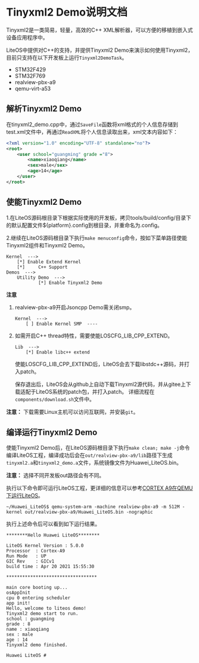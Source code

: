 # Tinyxml2 Demo说明文档

Tinyxml2是一类简易，轻量，高效的C++ XML解析器，可以方便的移植到嵌入式设备应用程序中。

LiteOS中提供对C++的支持，并提供Tinyxml2 Demo来演示如何使用Tinyxml2，目前只支持在以下开发板上运行`Tinyxml2DemoTask`。

- STM32F429
- STM32F769
- realview-pbx-a9
- qemu-virt-a53

## 解析Tinyxml2 Demo

在tinyxml2_demo.cpp中，通过`SaveFile`函数将xml格式的个人信息存储到test.xml文件中，再通过`ReadXML`将个人信息读取出来，xml文本内容如下：

```xml
<?xml version="1.0" encoding="UTF-8" standalone="no"?>
<root>
    <user school="guangming" grade ="8">
        <name>xiaoqiang</name>
        <sex>male</sex>
        <age>14</age>
    </user>
</root>
```

## 使能Tinyxml2 Demo

1.在LiteOS源码根目录下根据实际使用的开发板，拷贝tools/build/config/目录下的默认配置文件${platform}.config到根目录，并重命名为.config。

2.继续在LiteOS源码根目录下执行`make menuconfig`命令，按如下菜单路径使能Tinyxml2组件和Tinyxml2 Demo。

```
Kernel  --->
    [*] Enable Extend Kernel
    [*]     C++ Support
Demos  --->
    Utility Demo  --->
            [*] Enable Tinyxml2 Demo
```

**注意**

1. realview-pbx-a9开启Jsoncpp Demo需关闭smp。
    ```
    Kernel  --->
        [ ] Enable Kernel SMP  ----
    ```

2. 如需开启C++ thread特性，需要使能LOSCFG_LIB_CPP_EXTEND。
    ```
    Lib  --->
        [*] Enable libc++ extend
    ```
    使能LOSCFG_LIB_CPP_EXTEND后，LiteOS会去下载libstdc++源码，并打入patch。

    保存退出后，LiteOS会从github上自动下载Tinyxml2源代码，并从gitee上下载适配于LiteOS系统的patch包，并打入patch。
    详细流程在`components/download.sh`文件中。

**注意：** 下载需要Linux主机可以访问互联网，并安装`git`。

## 编译运行Tinyxml2 Demo

使能Tinyxml2 Demo后，在LiteOS源码根目录下执行`make clean; make -j`命令编译LiteOS工程，编译成功后会在`out/realview-pbx-a9/lib`路径下生成`tinyxml2.a`和`tinyxml2_demo.a`文件，系统镜像文件为Huawei_LiteOS.bin。

**注意：** 选择不同开发板out路径会有不同。

执行以下命令即可运行LiteOS工程，更详细的信息可以参考[CORTEX A9在QEMU下运行LiteOS](https://gitee.com/LiteOS/LiteOS/blob/master/targets/realview-pbx-a9/README_CN.md)。

```
~/Huawei_LiteOS$ qemu-system-arm -machine realview-pbx-a9 -m 512M -kernel out/realview-pbx-a9/Huawei_LiteOS.bin -nographic
```
执行上述命令后可以看到如下运行结果。

```
********Hello Huawei LiteOS********

LiteOS Kernel Version : 5.0.0
Processor  : Cortex-A9
Run Mode   : UP
GIC Rev    : GICv1
build time : Apr 20 2021 15:55:30

**********************************

main core booting up...
osAppInit
cpu 0 entering scheduler
app init!
Hello, welcome to liteos demo!
Tinyxml2 demo start to run.
school : guangming
grade : 8
name : xiaoqiang
sex : male
age : 14
Tinyxml2 demo finished.

Huawei LiteOS # 
```

